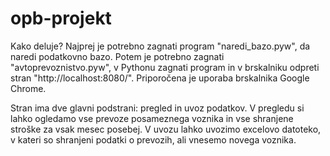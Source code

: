 opb-projekt
===========

Kako deluje?
Najprej je potrebno zagnati program "naredi_bazo.pyw", da naredi podatkovno bazo.
Potem je potrebno zagnati "avtoprevoznistvo.pyw", v Pythonu zagnati program in v brskalniku odpreti stran "http://localhost:8080/". Priporočena je uporaba brskalnika Google Chrome.

Stran ima dve glavni podstrani: pregled in uvoz podatkov.
V pregledu si lahko ogledamo vse prevoze posameznega voznika in vse shranjene stroške za vsak mesec posebej.
V uvozu lahko uvozimo excelovo datoteko, v kateri so shranjeni podatki o prevozih, ali vnesemo novega voznika.
